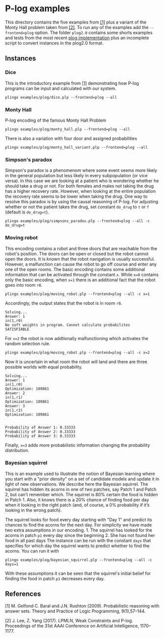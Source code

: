 # P-log examples
This directory contains the five examples from [[1]](#1) plus a variant of the Monty Hall problem taken from [[2]](#2). To run any of the examples add the `--frontend=plog` option.
The folder `plog2.0` contains some shorts examples and tests from the most recent [plog implementation](https://github.com/iensen/plog2.0) plus an incomplete script to convert instances in the plog2.0 format.

## Instances
### Dice
This is the introductory example from [[1]](#1) demonstrating how P-log programs can be input and calculated with our system. 
```
plingo examples/plog/dice.plp --frontend=plog --all
```

### Monty Hall
P-log encoding of the famous Monty Hall Problem
```
plingo examples/plog/monty_hall.plp --frontend=plog --all
```
There is also a variation with four door and assigned probabilities
```
plingo examples/plog/monty_hall_variant.plp --frontend=plog --all
```

### Simpson's paradox
Simpson's paradox is a phenomenom where some event seems more likely in the general population but less likely in every subpopulation (or vice versa). In this case we are looking at a patient who is wondering whether he should take a drug or not. For both females and males not taking the drug has a higher recovery rate. However, when looking at the entire population the recovery rate seems to be lower when taking the drug. One way to resolve this paradox is by using the causal reasoning of P-log. For adjusting whether or not the patient takes the drug, set constant `do_drug` to `t` or `f` (default is `do_drug=t`). 
```
plingo examples/plog/simpsons_paradox.plp --frontend=plog --all -c do_drug=t
```

### Moving robot
This encoding contains a robot and three doors that are reachable from the robot's position. The doors can be open or closed but the robot cannot open the doors. It is known that the robot navigation is usually successful. However, a malfunction can cause the robot to go off course and enter any one of the open rooms. The basic encoding contains some additional information that can be activated through the constant `x`. While `x=0` contains only the basic encoding, when `x=1`  there is an additional fact that the robot goes into room `r0`.
```
plingo examples/plog/moving_robot.plp --frontend=plog --all -c x=1
```
Accordingly, the output states that the robot is in room `r0`.
```
Solving...
Answer: 1
in(1,r0)
No soft weights in program. Cannot calculate probabilites
SATISFIABLE
```
For `x=2` the robot is now addtionally malfunctioning which activates the random selection rule. 
```
plingo examples/plog/moving_robot.plp --frontend=plog --all -c x=2
```
Now it is uncertain in what room the robot will land and there are three possible worlds with equal probability. 
```
Solving...
Answer: 1
in(1,r0)
Optimization: 109861
Answer: 2
in(1,r1)
Optimization: 109861
Answer: 3
in(1,r2)
Optimization: 109861


Probability of Answer 1: 0.33333
Probability of Answer 2: 0.33333
Probability of Answer 3: 0.33333
```
Finally, `x=3` adds more probabilistic information changing the probability distribution.


### Bayesian squirrel
This is an example used to illustrate the notion of Bayesian learning where you start with a "prior density" on a set of candidate models and update it in light of new observations. We describe here the Bayesian squirrel. The squirrel has hidden its acorns in one of two patches, say Patch 1 and Patch 2, but can’t remember which. The squirrel is 80% certain the food is hidden in Patch 1. Also, it knows there is a 20% chance of finding food per day when it looking in the right patch (and, of course, a 0% probability if it’s looking in the wrong patch).

The squirrel looks for food every day starting with "Day 1" and predict its chances to find the acorns for the next day. For simplicity we have made two extra assumptions in our encoding. 
    1. The squirrel has looked for the acorns in patch `p1` every day since the beginning
    2. She has not found her food in all past days
The instance can be run with the constant `days` that specifies for which day the squirrel wants to predict whether to find the acorns. You can run it with
```
plingo examples/plog/bayesian_squirrel.plp --frontend=plog --all -c days=1
```
With these assumptions it can be seen that the squirrel's initial belief for finding the food in patch `p1` decreases every day.
## References
<a id="1">[1]</a>
M. Gelfond C. Baral and J.N. Rushton (2009).
Probabilistic reasoning with answer sets.
Theory and Practice of Logic Programming, 9(1),57–144.

<a id="2">[2]</a>
J. Lee, Z. Yang (2017).
LPMLN, Weak Constraints and P-log.
Proceedings of the 31st AAAI Conference on Artificial Intelligence, 1170–1177.
